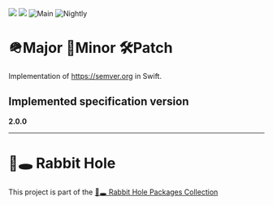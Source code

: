 [![](https://img.shields.io/endpoint?url=https%3A%2F%2Fswiftpackageindex.com%2Fapi%2Fpackages%2Fsloik%2FMajor.Minor.Patch%2Fbadge%3Ftype%3Dswift-versions)](https://swiftpackageindex.com/sloik/Major.Minor.Patch)
[![](https://img.shields.io/endpoint?url=https%3A%2F%2Fswiftpackageindex.com%2Fapi%2Fpackages%2Fsloik%2FMajor.Minor.Patch%2Fbadge%3Ftype%3Dplatforms)](https://swiftpackageindex.com/sloik/Major.Minor.Patch)
![Main](https://github.com/sloik/MajorMinorPatch/actions/workflows/swift.yml/badge.svg?branch=main)
![Nightly](https://github.com/sloik/MajorMinorPatch/actions/workflows/nightly.yml/badge.svg)

# 🪖Major 👶Minor 🛠Patch

Implementation of https://semver.org in Swift.

## Implemented specification version

**2.0.0**

---

# 🐇🕳 Rabbit Hole

This project is part of the [🐇🕳 Rabbit Hole Packages Collection](https://github.com/sloik/RabbitHole)
